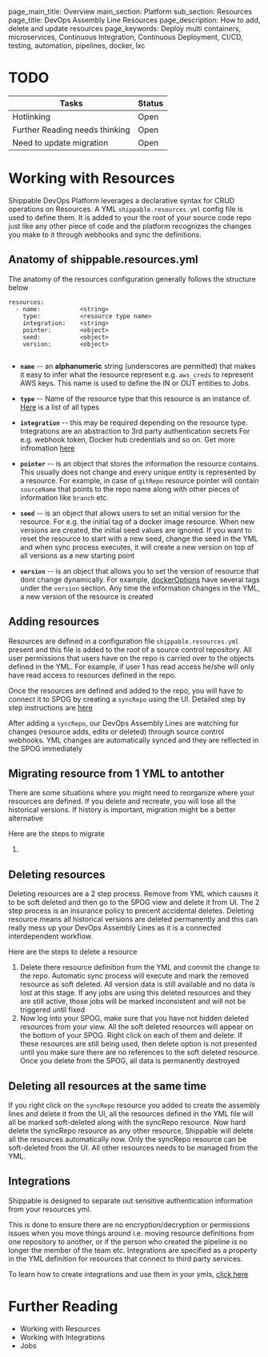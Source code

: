 page_main_title: Overview
main_section: Platform
sub_section: Resources
page_title: DevOps Assembly Line Resources
page_description: How to add, delete and update resources
page_keywords: Deploy multi containers, microservices, Continuous Integration, Continuous Deployment, CI/CD, testing, automation, pipelines, docker, lxc

# TODO
| Tasks   |      Status    | 
|----------|-------------|
| Hotlinking |  Open | 
| Further Reading needs thinking|  Open |
| Need to update migration|  Open |

# Working with Resources
Shippable DevOps Platform leverages a declarative syntax for CRUD operations on Resources. A YML `shippable.resources.yml` config file is used to define them. It is added to your the root of your source code repo just like any other piece of code and the platform recognizes the changes you make to it through webhooks and sync the definitions. 

## Anatomy of shippable.resources.yml
The anatomy of the resources configuration generally follows the structure below

```
resources:
  - name: 			<string>
    type: 			<resource type name>
    integration: 	<string>				
    pointer:		<object>
    seed:			<object>
    version:		<object>


```

* **`name`** -- an **alphanumeric** string (underscores are permitted) that makes it easy to infer what the resource represent e.g. `aws_creds` to represent AWS keys. This name is used to define the IN or OUT entities to Jobs. 

* **`type`** -- Name of the resource type that this resource is an instance of. [Here](resources-overview#types) is a list of all types

* **`integration`** -- this may be required depending on the resource type. Integrations are an abstraction to 3rd party authentication secrets For e.g. webhook token, Docker hub credentials and so on. Get more infromation [here](integrations-overview/)

* **`pointer`** -- is an object that stores the information the resource contains. This usually does not change and every unique entity is represented by a resource. For example, in case of `gitRepo` resource pointer will contain `sourceName` that points to the repo name along with other pieces of information like `branch` etc.

* **`seed`** -- is an object that allows users to set an initial version for the resource. For e.g. the initial tag of a docker image resource. When new versions are created, the initial seed values are ignored. If you want to reset the resource to start with a new seed, change the seed in the YML and when sync process executes, it will create a new version on top of all versions as a new starting point

* **`version`** -- is an object that allows you to set the version of resource that dont change dynamically. For example, [dockerOptions](resource-dockeroptions/) have several tags under the `version` section. Any time the information changes in the YML, a new version of the resource is created

<a name="adding"></a>
## Adding resources
Resources are defined in a configuration file `shippable.resources.yml` present and this file is added to the root of a source control repository. All user permissions that users have on the repo is carried over to the objects defined in the YML. For example, if user 1 has read access he/she will only have read access to resources defined in the repo. 

Once the resources are defined and added to the repo, you will have to connect it to SPOG by creating a `syncRepo` using the UI. Detailed step by step instructions are [here ](/platform/resource-syncrepo)

After adding a `syncRepo`, our DevOps Assembly Lines are watching for changes (resource adds, edits or deleted) through source control webhooks. YML changes are automatically synced and they are reflected in the SPOG immediately

## Migrating resource from 1 YML to antother
There are some situations where you might need to reorganize where your resources are defined. If you delete and recreate, you will lose all the historical versions. If history is important, migration might be a better alternative

Here are the steps to migrate

1. 

## Deleting resources
Deleting resources are a 2 step process. Remove from YML which causes it to be soft deleted and then go to the SPOG view and delete it from UI. The 2 step process is an insurance policy to precent accidental deletes. Deleting resource means all historical versions are deleted permanently and this can really mess up your DevOps Assembly Lines as it is a connected interdependent workflow. 

Here are the steps to delete a resource

1. Delete there resource definition from the YML and commit the change to the repo. Automatic sync process will execute and mark the removed resource as soft deleted. All version data is still available and no data is lost at this stage. If any jobs are using this deleted resources and they are still active, those jobs will be marked inconsistent and will not be triggered until fixed 
1. Now log into your SPOG, make sure that you have not hidden deleted resources from your view. All the soft deleted resources will appear on the bottom of your SPOG. Right click on each of them and delete. If these resources are still being used, then delete option is not presented until you make sure there are no references to the soft deleted resource. Once you delete from the SPOG, all data is permanently destroyed

## Deleting all resources at the same time
If you right click on the `syncRepo` resource you added to create the assembly lines and delete it from the UI, all the resources defined in the YML file will all be marked soft-deleted along with the syncRepo resource. Now hard delete the syncRepo resource as any other resource, Shippable will delete all the resources automatically now. Only the syncRepo resource can be soft-deleted from the UI. All other resources needs to be managed from the YML.


<a name="integration"></a>
## Integrations
Shippable is designed to separate out sensitive authentication information from your resources yml.

This is done to ensure there are no encryption/decryption or permissions issues when you move things around i.e. moving resource definitions from one repository to another, or if the person who created the pipeline is no longer the member of the team etc. Integrations are specified as a property in the YML definition for resources that connect to third party services.

To learn how to create integrations and use them in your ymls, [click here](integrations-overview/)



# Further Reading
* Working with Resources
* Working with Integrations
* Jobs
